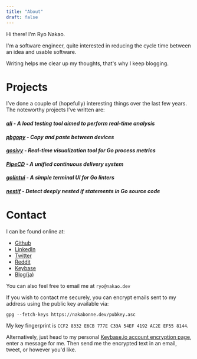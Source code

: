 ```yaml
---
title: "About"
draft: false
---
```


Hi there! I'm Ryo Nakao.

I'm a software engineer, quite interested in reducing the cycle time between an idea and usable software.

Writing helps me clear up my thoughts, that's why I keep blogging.

# Projects
I’ve done a couple of (hopefully) interesting things over the last few years. The noteworthy projects I’ve written are:

#### *[ali](https://github.com/nakabonne/ali) - A load testing tool aimed to perform real-time analysis*

#### *[pbgopy](https://github.com/nakabonne/pbgopy) - Copy and paste between devices*

#### *[gosivy](https://github.com/nakabonne/gosivy) - Real-time visualization tool for Go process metrics*

#### *[PipeCD](https://github.com/pipe-cd/pipe) - A unified continuous delivery system*

#### *[golintui](https://github.com/nakabonne/golintui) - A simple terminal UI for Go linters*

#### *[nestif](https://github.com/nakabonne/nestif) - Detect deeply nested if statements in Go source code*

# Contact
I can be found online at:
- [Github](https://github.com/nakabonne)
- [LinkedIn](https://www.linkedin.com/in/nakabonne)
- [Twitter](https://twitter.com/nakabonne)
- [Reddit](https://www.reddit.com/user/nakabonne)
- [Keybase](https://keybase.io/nakabonne)
- [Blog(ja)](https://ja.nakabonne.dev)

You can also feel free to email me at `ryo@nakao.dev`

If you wish to contact me securely, you can encrypt emails sent to my address using the public key available via:

```
gpg --fetch-keys https://nakabonne.dev/pubkey.asc
```

My key fingerprint is `CCF2 8332 E6CB 777E C33A 54EF 4192 AC2E EF55 8144`.

Alternatively, just head to my personal [Keybase.io account encryption page](https://keybase.io/encrypt#nakabonne), enter a message for me. Then send me the encrypted text in an email, tweet, or however you'd like.
